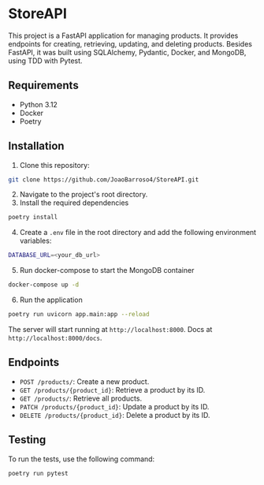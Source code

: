 # StoreAPI
This project is a FastAPI application for managing products. It provides endpoints for creating, retrieving, updating, and deleting products. Besides FastAPI, it was built using SQLAlchemy, Pydantic, Docker, and MongoDB, using TDD with Pytest.

## Requirements
- Python 3.12
- Docker
- Poetry

## Installation
1. Clone this repository:
```bash
git clone https://github.com/JoaoBarroso4/StoreAPI.git
```
2. Navigate to the project's root directory.
3. Install the required dependencies
```bash
poetry install
```
4. Create a `.env` file in the root directory and add the following environment variables:
```bash
DATABASE_URL=<your_db_url>
```
5. Run docker-compose to start the MongoDB container
```bash
docker-compose up -d
```
6. Run the application
```bash
poetry run uvicorn app.main:app --reload
```
The server will start running at `http://localhost:8000`. Docs at `http://localhost:8000/docs`.

## Endpoints
- `POST /products/`: Create a new product.
- `GET /products/{product_id}`: Retrieve a product by its ID.
- `GET /products/`: Retrieve all products.
- `PATCH /products/{product_id}`: Update a product by its ID.
- `DELETE /products/{product_id}`: Delete a product by its ID.

## Testing

To run the tests, use the following command:
```bash
poetry run pytest
```
